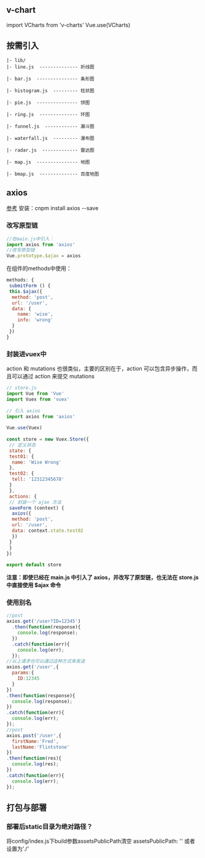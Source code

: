 ## v-chart
import VCharts from 'v-charts'
Vue.use(VCharts)
## 按需引入
```
|- lib/
|- line.js  -------------- 折线图

|- bar.js  --------------- 条形图

|- histogram.js  --------- 柱状图

|- pie.js  --------------- 饼图

|- ring.js  -------------- 环图

|- funnel.js  ------------ 漏斗图

|- waterfall.js  --------- 瀑布图

|- radar.js  ------------- 雷达图

|- map.js  --------------- 地图

|- bmap.js  -------------- 百度地图
```
## axios
[参考](https://www.jianshu.com/p/df464b26ae58)
安装：cnpm install axios --save
### 改写原型链

```js
//在main.js中引入：
import axios from 'axios'
//改写原型链
Vue.prototype.$ajax = axios
```
在组件的methods中使用：
```js
methods: {
 submitForm () {
 this.$ajax({
  method: 'post',
  url: '/user',
  data: {
    name: 'wise',
    info: 'wrong'
  }
 })
}
```

### 封装进vuex中
action 和 mutations 也很类似，主要的区别在于，action 可以包含异步操作，而且可以通过 action 来提交 mutations
```js
// store.js
import Vue from 'Vue'
import Vuex from 'vuex'
 
// 引入 axios
import axios from 'axios'
 
Vue.use(Vuex)
 
const store = new Vuex.Store({
 // 定义状态
 state: {
 test01: {
  name: 'Wise Wrong'
 },
 test02: {
  tell: '12312345678'
 }
 },
 actions: {
 // 封装一个 ajax 方法
 saveForm (context) {
  axios({
  method: 'post',
  url: '/user',
  data: context.state.test02
  })
 }
 }
})
 
export default store
```

**注意：即使已经在 main.js 中引入了 axios，并改写了原型链，也无法在 store.js 中直接使用 $ajax 命令**

### 使用别名
```js
//post
axios.get('/user?ID=12345')
  .then(function(response){
    console.log(response);
  })
  .catch(function(err){
    console.log(err);
  });
//以上请求也可以通过这种方式来发送
axios.get('/user',{
  params:{
    ID:12345
  }
})
.then(function(response){
  console.log(response);
})
.catch(function(err){
  console.log(err);
});
//post
axios.post('/user',{
  firstName:'Fred',
  lastName:'Flintstone'
})
.then(function(res){
  console.log(res);
})
.catch(function(err){
  console.log(err);
});
```

## 打包与部署
### 部署后static目录为绝对路径？
将config/index.js下build参数assetsPublicPath清空
assetsPublicPath: '' 或者设置为'./'